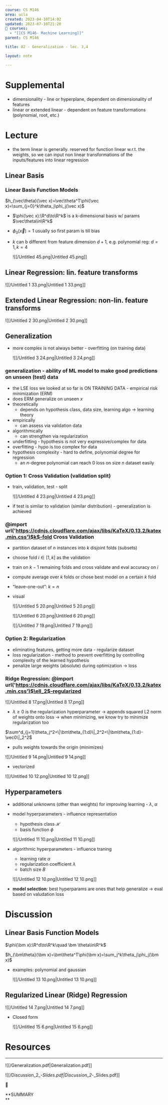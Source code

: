 ```yaml
---
course: CS M146
area: ucla
created: 2023-04-10T14:02
updated: 2023-07-10T21:20
📕 courses:
  - "[[CS M146- Machine Learning]]"
parent: CS M146

title: 02 - Generalization - lec. 3,4

layout: note

---
```

# Supplemental

- dimensionality - line or hyperplane, dependent on dimensionality of features
- linear or extended linear - dependent on feature transformations (polynomial, root, etc.)

# Lecture

- the term linear is generally. reserved for function linear w.r.t. the weights, so we can input non linear transformations of the inputs/features into linear regression

## Linear Basis

### Linear Basis Function Models

$h_{\vec\theta}(\vec x)=\vec\theta^T\phi(\vec x)=\sum_{j=0}^k\theta_j\phi_j(\vec x)$

- $\phi(\vec x):\R^d\to\R^k$﻿ is a k-dimensional basis w/ params $\vec\theta\in\R^k$﻿
- $\phi_0(\vec x)=1$﻿ usually so first param is till bias
- $k$﻿ can b different from feature dimension $d+1$﻿, e.g. polynomial reg: $d=1,k=4$﻿
    
    ![[/Untitled 45.png|Untitled 45.png]]
    

## Linear Regression: lin. feature transforms

![[/Untitled 1 33.png|Untitled 1 33.png]]

## Extended Linear Regression: non-lin. feature transforms

![[/Untitled 2 30.png|Untitled 2 30.png]]

## Generalization

- more complex is not always better - overfitting (on training data)
    
    ![[/Untitled 3 24.png|Untitled 3 24.png]]
    

### generalization - ability of ML model to make good predictions on unseen (test) data

- the LSE loss we looked at so far is ON TRAINING DATA - empirical risk minimization (ERM)
- does ERM generalize on unseen $x$﻿
- theoretically
    - depends on hypothesis class, data size, learning algo → learning theory
- empirically
    - can assess via validation data
- algorithmically
    - can strengthen via regularization
- underfitting - hypothesis is not very expressive/complex for data
- overfitting - hypo is too complex for data
- hypothesis complexity - hard to define, polynomial degree for regression
    - an $n$﻿-degree polynomial can reach 0 loss on size $n$﻿ dataset easily

### Option 1: Cross Validation (validation split)

- train, validation, test - split
    
    ![[/Untitled 4 23.png|Untitled 4 23.png]]
    
- if test is similar to validation (similar distribution) - generalization is achieved

### @import url('https://cdnjs.cloudflare.com/ajax/libs/KaTeX/0.13.2/katex.min.css')$k$﻿-fold Cross Validation

- partition dataset of $n$﻿ instances into $k$﻿ disjoint folds (subsets)
- choose fold $i\in[1,k]$﻿ as the validation
- train on $k-1$﻿ remaining folds and cross validate and eval accuracy on $i$﻿
- compute average over $k$﻿ folds or chose best model on a certain $k$﻿ fold
- “leave-one-out”: $k=n$﻿
- visual
    
    ![[/Untitled 5 20.png|Untitled 5 20.png]]
    
    ![[/Untitled 6 20.png|Untitled 6 20.png]]
    
    ![[/Untitled 7 19.png|Untitled 7 19.png]]
    

### Option 2: Regularization

- eliminating features, getting more data - regularize dataset
- loss regularization - method to prevent overfitting by controlling complexity of the learned hypothesis
- penalize large weights (absolute) during optimization → loss

### Ridge Regression: @import url('https://cdnjs.cloudflare.com/ajax/libs/KaTeX/0.13.2/katex.min.css')$\ell_2$﻿-regularized

![[/Untitled 8 17.png|Untitled 8 17.png]]

- $\lambda\ge 0$﻿ is the regularization hyperparameter → appends squared L2 norm of weights onto loss → when minimizing, we know try to minimize regularization too

$\sum^d_{j=1}\theta_j^2=\|\bm\theta_{1:d}\|_2^2=\|\bm\theta_{1:d}-\vec0\|_2^2$

- pulls weights towards the origin (minimizes)

![[/Untitled 9 14.png|Untitled 9 14.png]]

- vectorized

![[/Untitled 10 12.png|Untitled 10 12.png]]

## Hyperparameters

- additional unknowns (other than weights) for improving learning - $\lambda$﻿, $\alpha$﻿
- model hyperparameters - influence representation
    
    - hypothesis class $\mathcal H$﻿
    - basis function $\phi$﻿
    
    ![[/Untitled 11 10.png|Untitled 11 10.png]]
    
- algorithmic hyperparameters - influence traning
    
    - learning rate $\alpha$﻿
    - regularization coefficient $\lambda$﻿
    - batch size $B$﻿
    
    ![[/Untitled 12 10.png|Untitled 12 10.png]]
    
- **model selection**: best hyperparams are ones that help generalize → eval based on valudation loss

# Discussion

## Linear Basis Function Models

$\phi(\bm x):\R^d\to\R^k\quad \bm \theta\in\R^k$

$h_{\bm\theta}(\bm x)=\bm\theta^T\phi(\bm x)=\sum_j^k\theta_j\phi_j(\bm x)$

- examples: polynomial and gaussian
    
    ![[/Untitled 13 10.png|Untitled 13 10.png]]
    

## Regularized Linear (Ridge) Regression

![[/Untitled 14 7.png|Untitled 14 7.png]]

- Closed form
    
    ![[/Untitled 15 6.png|Untitled 15 6.png]]
    

  

# Resources

---

![[/Generalization.pdf|Generalization.pdf]]

![[/Discussion_2_-_Slides.pdf|Discussion_2_-_Slides.pdf]]

📌

**SUMMARY  
**